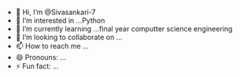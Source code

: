 - 👋 Hi, I’m @Sivasankari-7
- 👀 I’m interested in ...Python
- 🌱 I’m currently learning ...final year computter science engineering
- 💞️ I’m looking to collaborate on ...
- 📫 How to reach me ...
- 😄 Pronouns: ...
- ⚡ Fun fact: ...

<!---
Sivasankari-7/Sivasankari-7 is a ✨ special ✨ repository because its `README.md` (this file) appears on your GitHub profile.
You can click the Preview link to take a look at your changes.
--->
